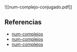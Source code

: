 ![[num-complejo-conjugado.pdf]]

## Referencias
- [num-complejos](./num-complejos.md)
- [num-complejos](./num-complejos.md)
- [num-complejos](./num-complejos.md)
